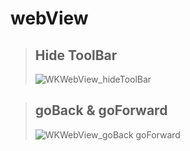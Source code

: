 # webView

> ## Hide ToolBar
> ![WKWebView_hideToolBar](https://user-images.githubusercontent.com/83940751/123028932-3696f380-d41b-11eb-9e0a-af6475103b95.gif)



> ## goBack & goForward
> ![WKWebView_goBack goForward](https://user-images.githubusercontent.com/83940751/123029085-870e5100-d41b-11eb-9509-065f7279dc73.gif)
